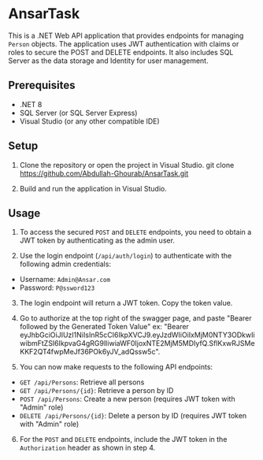 # AnsarTask
This is a .NET Web API application that provides endpoints for managing `Person` objects. The application uses JWT authentication with claims or roles to secure the POST and DELETE endpoints. It also includes SQL Server as the data storage and Identity for user management.

## Prerequisites

- .NET 8 
- SQL Server (or SQL Server Express)
- Visual Studio (or any other compatible IDE)

## Setup

1. Clone the repository or open the project in Visual Studio. git clone https://github.com/Abdullah-Ghourab/AnsarTask.git

2. Build and run the application in Visual Studio.

## Usage

1. To access the secured `POST` and `DELETE` endpoints, you need to obtain a JWT token by authenticating as the admin user.

2. Use the login endpoint (`/api/auth/login`) to authenticate with the following admin credentials:
  - Username: `Admin@Ansar.com`
  - Password: `P@ssword123`

3. The login endpoint will return a JWT token. Copy the token value.

4. Go to authorize at the top right of the swagger page, and paste "Bearer followed by the Generated Token Value" ex:
  "Bearer eyJhbGciOiJIUzI1NiIsInR5cCI6IkpXVCJ9.eyJzdWIiOiIxMjM0NTY3ODkwIiwibmFtZSI6IkpvaG4gRG9lIiwiaWF0IjoxNTE2MjM5MDIyfQ.SflKxwRJSMeKKF2QT4fwpMeJf36POk6yJV_adQssw5c".

5. You can now make requests to the following API endpoints:
- `GET /api/Persons`: Retrieve all persons
- `GET /api/Persons/{id}`: Retrieve a person by ID
- `POST /api/Persons`: Create a new person (requires JWT token with "Admin" role)
- `DELETE /api/Persons/{id}`: Delete a person by ID (requires JWT token with "Admin" role)

6. For the `POST` and `DELETE` endpoints, include the JWT token in the `Authorization` header as shown in step 4.

